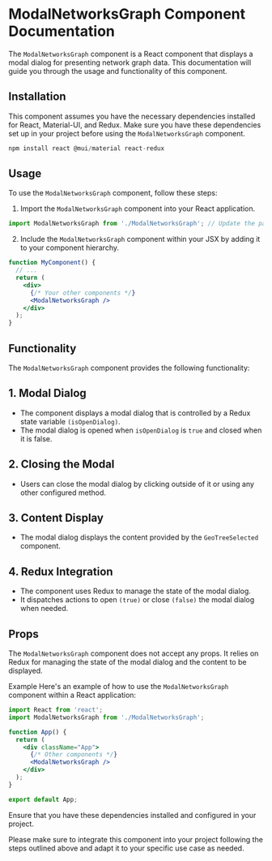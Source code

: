# ModalNetworksGraph Component Documentation

The `ModalNetworksGraph` component is a React component that displays a modal dialog for presenting network graph data. This documentation will guide you through the usage and functionality of this component.

## Installation
This component assumes you have the necessary dependencies installed for React, Material-UI, and Redux. Make sure you have these dependencies set up in your project before using the `ModalNetworksGraph` component.

```jsx
npm install react @mui/material react-redux
```

## Usage
To use the `ModalNetworksGraph` component, follow these steps:

1) Import the `ModalNetworksGraph` component into your React application.
```jsx
import ModalNetworksGraph from './ModalNetworksGraph'; // Update the path to the component
```

2) Include the `ModalNetworksGraph` component within your JSX by adding it to your component hierarchy.

```jsx
function MyComponent() {
  // ...
  return (
    <div>
      {/* Your other components */}
      <ModalNetworksGraph />
    </div>
  );
}

```
## Functionality
The `ModalNetworksGraph` component provides the following functionality:

## 1. Modal Dialog
- The component displays a modal dialog that is controlled by a Redux state variable `(isOpenDialog)`.
- The modal dialog is opened when `isOpenDialog` is `true` and closed when it is false.

## 2. Closing the Modal
- Users can close the modal dialog by clicking outside of it or using any other configured method.

## 3. Content Display
- The modal dialog displays the content provided by the `GeoTreeSelected` component.

## 4. Redux Integration
- The component uses Redux to manage the state of the modal dialog.
- It dispatches actions to open `(true)` or close `(false)` the modal dialog when needed.


## Props
The `ModalNetworksGraph` component does not accept any props. It relies on Redux for managing the state of the modal dialog and the content to be displayed.

Example
Here's an example of how to use the `ModalNetworksGraph` component within a React application:


```jsx
import React from 'react';
import ModalNetworksGraph from './ModalNetworksGraph';

function App() {
  return (
    <div className="App">
      {/* Other components */}
      <ModalNetworksGraph />
    </div>
  );
}

export default App;

```

Ensure that you have these dependencies installed and configured in your project.

Please make sure to integrate this component into your project following the steps outlined above and adapt it to your specific use case as needed.

